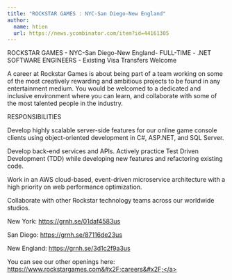 ```yaml
---
title: "ROCKSTAR GAMES : NYC-San Diego-New England"
author:
  name: htien
  url: https://news.ycombinator.com/item?id=44161305
---
```


<JobNavigation />

ROCKSTAR GAMES - NYC-San Diego-New England- FULL-TIME - .NET SOFTWARE ENGINEERS - Existing Visa Transfers Welcome

A career at Rockstar Games is about being part of a team working on some of the most creatively rewarding and ambitious projects to be found in any entertainment medium. You would be welcomed to a dedicated and inclusive environment where you can learn, and collaborate with some of the most talented people in the industry.

RESPONSIBILITIES

Develop highly scalable server-side features for our online game console clients using object-oriented development in C#, ASP.NET, and SQL Server.

Develop back-end services and APIs. Actively practice Test Driven Development (TDD) while developing new features and refactoring existing code.

Work in an AWS cloud-based, event-driven microservice architecture with a high priority on web performance optimization.

Collaborate with other Rockstar technology teams across our worldwide studios.

New York: <a href="https:&#x2F;&#x2F;grnh.se&#x2F;01daf4583us" rel="nofollow">https:&#x2F;&#x2F;grnh.se&#x2F;01daf4583us</a>

San Diego: <a href="https:&#x2F;&#x2F;grnh.se&#x2F;87116de23us" rel="nofollow">https:&#x2F;&#x2F;grnh.se&#x2F;87116de23us</a>

New England: <a href="https:&#x2F;&#x2F;grnh.se&#x2F;3d1c2f9a3us" rel="nofollow">https:&#x2F;&#x2F;grnh.se&#x2F;3d1c2f9a3us</a>

You can see our other openings here: <a href="https:&#x2F;&#x2F;www.rockstargames.com&#x2F;careers&#x2F;" rel="nofollow">https:&#x2F;&#x2F;www.rockstargames.com&#x2F;careers&#x2F;</a>
<JobApplication />
